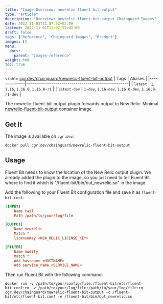 ```yaml
---
title: "Image Overview: newrelic-fluent-bit-output"
type: "article"
description: "Overview: newrelic-fluent-bit-output Chainguard Images"
date: 2022-11-01T11:07:52+02:00
lastmod: 2022-11-01T11:07:52+02:00
draft: false
tags: ["Reference", "Chainguard Images", "Product"]
images: []
menu:
  docs:
    parent: "images-reference"
weight: 500
toc: true
---
```


`stable` [cgr.dev/chainguard/newrelic-fluent-bit-output](https://github.com/chainguard-images/images/tree/main/images/newrelic-fluent-bit-output)
| Tags         | Aliases                                            |
|--------------|----------------------------------------------------|
| `latest`     | `1`, `1.16`, `1.16.0`, `1.16.0-r1`                 |
| `latest-dev` | `1-dev`, `1.16-dev`, `1.16.0-dev`, `1.16.0-r1-dev` |



The newrelic-fluent-bit-output plugin forwards output to New Relic. Minimal [newrelic-fluent-bit-output](https://github.com/newrelic/newrelic-fluent-bit-output) container image.

## Get It

The image is available on `cgr.dev`:

```
docker pull cgr.dev/chainguard/newrelic-fluent-bit-output
```

## Usage

Fluent Bit needs to know the location of the New Relic output plugin. We already added the plugin to the image, so you just need to tell Fluent Bit where to find it which is "/fluent-bit/bin/out_newrelic.so" in the image.

Add the following to your Fluent Bit configuration file and save it as `fluent-bit.conf`:

```ini
[INPUT]
    Name tail
    Path /path/to/your/log/file

[OUTPUT]
    Name newrelic
    Match *
    licenseKey <NEW_RELIC_LICENSE_KEY>

[FILTER]
    Name modify
    Match *
    Add hostname <HOSTNAME>
    Add service_name <SERVICE_NAME>
```

Then run Fluent Bit with the following command:

```shell
docker run -v /path/to/your/config/file:/fluent-bit/etc/fluent-bit.conf:ro -v /path/to/your/log/file:/path/to/your/log/file:ro cgr.dev/chainguard/newrelic-fluent-bit-output -c /fluent-bit/etc/fluent-bit.conf -e /fluent-bit/bin/out_newrelic.so
```

